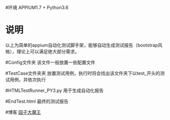 #环境
APPIUM1.7 + Python3.6

# 说明
以上为简单的appium自动化测试脚手架，能够自动生成测试报告（bootstrap风格），理论上可以满足绝大部分需求。

#Config文件夹
该文件一般放置一些配置文件

#TestCase文件夹夹
放置测试用例，执行时将会找出该文件夹下以test_开头的测试用例，并依次执行

#HTMLTestRunner_PY3.py
用于生成自动化报告

#EndTest.html
最终的测试报告

#博客
[园子大魔王](https://xedgo.com/) 
